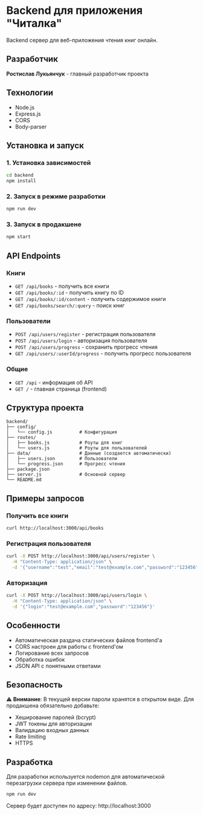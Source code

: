 # Backend для приложения "Читалка"

Backend сервер для веб-приложения чтения книг онлайн.

## Разработчик
**Ростислав Лукьянчук** - главный разработчик проекта

## Технологии
- Node.js
- Express.js
- CORS
- Body-parser

## Установка и запуск

### 1. Установка зависимостей
```bash
cd backend
npm install
```

### 2. Запуск в режиме разработки
```bash
npm run dev
```

### 3. Запуск в продакшене
```bash
npm start
```

## API Endpoints

### Книги
- `GET /api/books` - получить все книги
- `GET /api/books/:id` - получить книгу по ID
- `GET /api/books/:id/content` - получить содержимое книги
- `GET /api/books/search/:query` - поиск книг

### Пользователи
- `POST /api/users/register` - регистрация пользователя
- `POST /api/users/login` - авторизация пользователя
- `POST /api/users/progress` - сохранить прогресс чтения
- `GET /api/users/:userId/progress` - получить прогресс пользователя

### Общие
- `GET /api` - информация об API
- `GET /` - главная страница (frontend)

## Структура проекта
```
backend/
├── config/
│   └── config.js          # Конфигурация
├── routes/
│   ├── books.js           # Роуты для книг
│   └── users.js           # Роуты для пользователей
├── data/                  # Данные (создается автоматически)
│   ├── users.json         # Пользователи
│   └── progress.json      # Прогресс чтения
├── package.json
├── server.js              # Основной сервер
└── README.md

```

## Примеры запросов

### Получить все книги
```bash
curl http://localhost:3000/api/books
```

### Регистрация пользователя
```bash
curl -X POST http://localhost:3000/api/users/register \
  -H "Content-Type: application/json" \
  -d '{"username":"test","email":"test@example.com","password":"123456"}'
```

### Авторизация
```bash
curl -X POST http://localhost:3000/api/users/login \
  -H "Content-Type: application/json" \
  -d '{"login":"test@example.com","password":"123456"}'
```

## Особенности
- Автоматическая раздача статических файлов frontend'а
- CORS настроен для работы с frontend'ом
- Логирование всех запросов
- Обработка ошибок
- JSON API с понятными ответами

## Безопасность
⚠️ **Внимание**: В текущей версии пароли хранятся в открытом виде. 
Для продакшена обязательно добавьте:
- Хеширование паролей (bcrypt)
- JWT токены для авторизации
- Валидацию входных данных
- Rate limiting
- HTTPS

## Разработка
Для разработки используется nodemon для автоматической перезагрузки сервера при изменении файлов.

```bash
npm run dev
```

Сервер будет доступен по адресу: http://localhost:3000